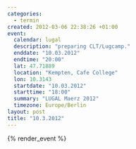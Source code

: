```yaml
--- 
categories: 
  - termin
created: 2012-03-06 22:38:26 +01:00
event: 
  calendar: lugal
  description: "preparing CLT/Lugcamp."
  enddate: "10.03.2012"
  endtime: "20:00"
  lat: 47.71889
  location: "Kempten, Cafe College"
  lon: 10.3143
  startdate: "10.03.2012"
  starttime: "18:00"
  summary: "LUGAL Maerz 2012"
  timezone: Europe/Berlin
layout: post
title: "10.3.2012"
---
```


{% render_event %}



